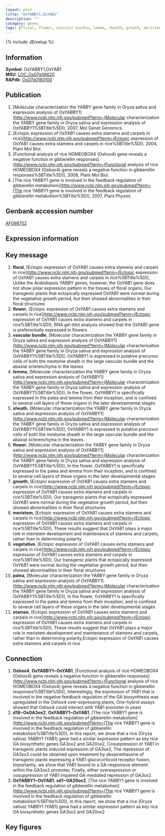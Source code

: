 ```yaml
---
layout: post
title: "OsYABBY1,OsYAB1"
description: ""
category: genes
tags: [floral, flower, vascular bundle, lemma, sheath, growth, meristem, vegetative, palea, stamen]
---
```

{% include JB/setup %}

## Information
__Symbol__: OsYABBY1,OsYAB1  
__MSU__: [LOC_Os07g06620](http://rice.plantbiology.msu.edu/cgi-bin/ORF_infopage.cgi?orf=LOC_Os07g06620)  
__RAPdb__: [Os07g0160100](http://rapdb.dna.affrc.go.jp/viewer/gbrowse_details/irgsp1?name=Os07g0160100)  

## Publication
1. [Molecular characterization the YABBY gene family in Oryza sativa and expression analysis of OsYABBY1](http://www.ncbi.nlm.nih.gov/pubmed?term=(Molecular characterization the YABBY gene family in Oryza sativa and expression analysis of OsYABBY1%5BTitle%5D)), 2007, Mol Genet Genomics.
2. [Ectopic expression of OsYAB1 causes extra stamens and carpels in rice](http://www.ncbi.nlm.nih.gov/pubmed?term=(Ectopic expression of OsYAB1 causes extra stamens and carpels in rice%5BTitle%5D)), 2004, Plant Mol Biol.
3. [Functional analysis of rice HOMEOBOX4 (Oshox4) gene reveals a negative function in gibberellin responses](http://www.ncbi.nlm.nih.gov/pubmed?term=(Functional analysis of rice HOMEOBOX4 (Oshox4) gene reveals a negative function in gibberellin responses%5BTitle%5D)), 2008, Plant Mol Biol.
4. [The rice YABBY1 gene is involved in the feedback regulation of gibberellin metabolism](http://www.ncbi.nlm.nih.gov/pubmed?term=(The rice YABBY1 gene is involved in the feedback regulation of gibberellin metabolism%5BTitle%5D)), 2007, Plant Physiol.

## Genbank accession number
[AF098752](http://www.ncbi.nlm.nih.gov/nuccore/AF098752)

## Expression information

## Key message
1. __floral__, [Ectopic expression of OsYAB1 causes extra stamens and carpels in rice](http://www.ncbi.nlm.nih.gov/pubmed?term=(Ectopic expression of OsYAB1 causes extra stamens and carpels in rice%5BTitle%5D)),  Unlike the Arabidopsis YABBY genes, however, the OsYAB1 gene does not show polar expression pattern in the tissues of floral organs, Our transgenic plants that ectopically expressed OsYAB1 were normal during the vegetative growth period, but then showed abnormalities in their floral structures
2. __flower__, [Ectopic expression of OsYAB1 causes extra stamens and carpels in rice](http://www.ncbi.nlm.nih.gov/pubmed?term=(Ectopic expression of OsYAB1 causes extra stamens and carpels in rice%5BTitle%5D)),  RNA gel-blot analysis showed that the OsYAB1 gene is preferentially expressed in flowers
3. __vascular bundle__, [Molecular characterization the YABBY gene family in Oryza sativa and expression analysis of OsYABBY1](http://www.ncbi.nlm.nih.gov/pubmed?term=(Molecular characterization the YABBY gene family in Oryza sativa and expression analysis of OsYABBY1%5BTitle%5D)),  OsYABBY1 is expressed in putative precursor cells of both the mestome sheath in the large vascular bundle and the abaxial sclerenchyma in the leaves
4. __lemma__, [Molecular characterization the YABBY gene family in Oryza sativa and expression analysis of OsYABBY1](http://www.ncbi.nlm.nih.gov/pubmed?term=(Molecular characterization the YABBY gene family in Oryza sativa and expression analysis of OsYABBY1%5BTitle%5D)),  In the flower, OsYABBY1 is specifically expressed in the palea and lemma from their inception, and is confined to several cell layers of these organs in the later developmental stages
5. __sheath__, [Molecular characterization the YABBY gene family in Oryza sativa and expression analysis of OsYABBY1](http://www.ncbi.nlm.nih.gov/pubmed?term=(Molecular characterization the YABBY gene family in Oryza sativa and expression analysis of OsYABBY1%5BTitle%5D)),  OsYABBY1 is expressed in putative precursor cells of both the mestome sheath in the large vascular bundle and the abaxial sclerenchyma in the leaves
6. __flower__, [Molecular characterization the YABBY gene family in Oryza sativa and expression analysis of OsYABBY1](http://www.ncbi.nlm.nih.gov/pubmed?term=(Molecular characterization the YABBY gene family in Oryza sativa and expression analysis of OsYABBY1%5BTitle%5D)),  In the flower, OsYABBY1 is specifically expressed in the palea and lemma from their inception, and is confined to several cell layers of these organs in the later developmental stages
7. __growth__, [Ectopic expression of OsYAB1 causes extra stamens and carpels in rice](http://www.ncbi.nlm.nih.gov/pubmed?term=(Ectopic expression of OsYAB1 causes extra stamens and carpels in rice%5BTitle%5D)),  Our transgenic plants that ectopically expressed OsYAB1 were normal during the vegetative growth period, but then showed abnormalities in their floral structures
8. __meristem__, [Ectopic expression of OsYAB1 causes extra stamens and carpels in rice](http://www.ncbi.nlm.nih.gov/pubmed?term=(Ectopic expression of OsYAB1 causes extra stamens and carpels in rice%5BTitle%5D)),  These results suggest that OsYAB1 plays a major role in meristem development and maintenance of stamens and carpels, rather than in determining polarity
9. __vegetative__, [Ectopic expression of OsYAB1 causes extra stamens and carpels in rice](http://www.ncbi.nlm.nih.gov/pubmed?term=(Ectopic expression of OsYAB1 causes extra stamens and carpels in rice%5BTitle%5D)),  Our transgenic plants that ectopically expressed OsYAB1 were normal during the vegetative growth period, but then showed abnormalities in their floral structures
10. __palea__, [Molecular characterization the YABBY gene family in Oryza sativa and expression analysis of OsYABBY1](http://www.ncbi.nlm.nih.gov/pubmed?term=(Molecular characterization the YABBY gene family in Oryza sativa and expression analysis of OsYABBY1%5BTitle%5D)),  In the flower, OsYABBY1 is specifically expressed in the palea and lemma from their inception, and is confined to several cell layers of these organs in the later developmental stages
11. __stamen__, [Ectopic expression of OsYAB1 causes extra stamens and carpels in rice](http://www.ncbi.nlm.nih.gov/pubmed?term=(Ectopic expression of OsYAB1 causes extra stamens and carpels in rice%5BTitle%5D)),  These results suggest that OsYAB1 plays a major role in meristem development and maintenance of stamens and carpels, rather than in determining polarity,Ectopic expression of OsYAB1 causes extra stamens and carpels in rice

## Connection
1. __Oshox4__, __OsYABBY1~OsYAB1__, [Functional analysis of rice HOMEOBOX4 (Oshox4) gene reveals a negative function in gibberellin responses](http://www.ncbi.nlm.nih.gov/pubmed?term=(Functional analysis of rice HOMEOBOX4 (Oshox4) gene reveals a negative function in gibberellin responses%5BTitle%5D)),  Interestingly, the expression of YAB1 that is involved in the negative feedback regulation of the GA biosynthesis was upregulated in the Oshox4 over-expressing plants, One-hybrid assays showed that Oshox4 could interact with YAB1 promoter in yeast
2. __d18~OsGA3ox2__, __OsYABBY1~OsYAB1__, [The rice YABBY1 gene is involved in the feedback regulation of gibberellin metabolism](http://www.ncbi.nlm.nih.gov/pubmed?term=(The rice YABBY1 gene is involved in the feedback regulation of gibberellin metabolism%5BTitle%5D)),  In this report, we show that a rice (Oryza sativa) YABBY1 (YAB1) gene had a similar expression pattern as key rice GA biosynthetic genes GA3ox2 and GA20ox2, Cosuppression of YAB1 in transgenic plants induced expression of GA3ox2, The repression of GA3ox2 could be obtained upon treatment by dexamethasone of transgenic plants expressing a YAB1-glucocorticoid receptor fusion, Importantly, we show that YAB1 bound to a GA-responsive element within the GA3ox2 promoter, Finally, either overexpression or cosuppression of YAB1 impaired GA-mediated repression of GA3ox2
3. __OsYABBY1~OsYAB1__, __sd1~GA20ox2__, [The rice YABBY1 gene is involved in the feedback regulation of gibberellin metabolism](http://www.ncbi.nlm.nih.gov/pubmed?term=(The rice YABBY1 gene is involved in the feedback regulation of gibberellin metabolism%5BTitle%5D)),  In this report, we show that a rice (Oryza sativa) YABBY1 (YAB1) gene had a similar expression pattern as key rice GA biosynthetic genes GA3ox2 and GA20ox2

## Key figures


